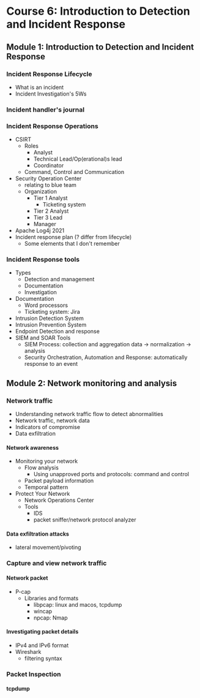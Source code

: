 # Course 6: Introduction to Detection and Incident Response

## Module 1: Introduction to Detection and Incident Response

### Incident Response Lifecycle

- What is an incident
- Incident Investigation's 5Ws

### Incident handler's journal

### Incident Response Operations

- CSIRT
  - Roles
    - Analyst
    - Technical Lead/Op(erational)s lead
    - Coordinator
  - Command, Control and Communication
- Security Operation Center
  - relating to blue team
  - Organization
    - Tier 1 Analyst
      - Ticketing system
    - Tier 2 Analyst
    - Tier 3 Lead
    - Manager
- Apache Log4j 2021
- Incident response plan (? differ from lifecycle)
  - Some elements that I don't remember

### Incident Response tools

- Types
  - Detection and management
  - Documentation
  - Investigation
- Documentation
  - Word processors
  - Ticketing system: Jira
- Intrusion Detection System
- Intrusion Prevention System
- Endpoint Detection and response
- SIEM and SOAR Tools
  - SIEM Process: collection and aggregation data -> normalization -> analysis
  - Security Orchestration, Automation and Response: automatically response to an event

## Module 2: Network monitoring and analysis

### Network traffic

- Understanding network traffic flow to detect abnormalities
- Network traffic, network data
- Indicators of compromise
- Data exfiltration

#### Network awareness

- Monitoring your network
  - Flow analysis
    - Using unapproved ports and protocols: command and control
  - Packet payload information
  - Temporal pattern
- Protect Your Network
  - Network Operations Center
  - Tools
    - IDS
    - packet sniffer/network protocol analyzer
#### Data exfiltration attacks

- lateral movement/pivoting

### Capture and view network traffic

#### Network packet

- P-cap
  - Libraries and formats
    - libpcap: linux and macos, tcpdump
    - wincap
    - npcap: Nmap

#### Investigating packet details

- IPv4 and IPv6 format
- Wireshark
  - filtering syntax

### Packet Inspection

#### tcpdump

